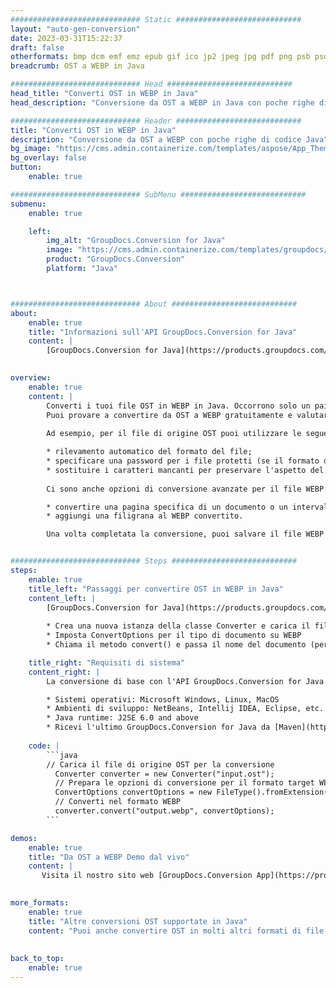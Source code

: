 ```yaml
---
############################# Static ############################
layout: "auto-gen-conversion"
date: 2023-03-31T15:22:37
draft: false
otherformats: bmp dcm emf emz epub gif ico jp2 jpeg jpg pdf png psb psd svg svgz tex tga tif tiff webp wmf wmz xps
breadcrumb: OST a WEBP in Java

############################# Head ############################
head_title: "Converti OST in WEBP in Java"
head_description: "Conversione da OST a WEBP in Java con poche righe di codice. Converti oltre 160 formati di file utilizzando l'API di conversione dei documenti GroupDocs per Java"

############################# Header ############################
title: "Converti OST in WEBP in Java"
description: "Conversione da OST a WEBP con poche righe di codice Java"
bg_image: "https://cms.admin.containerize.com/templates/aspose/App_Themes/V3/images/bg/header1.png"
bg_overlay: false
button:
    enable: true

############################# SubMenu ############################
submenu:
    enable: true

    left:
        img_alt: "GroupDocs.Conversion for Java"
        image: "https://cms.admin.containerize.com/templates/groupdocs/images/product-logos/90x90-noborder/groupdocs-conversion-java.png"
        product: "GroupDocs.Conversion"
        platform: "Java"



############################# About ############################
about:
    enable: true
    title: "Informazioni sull'API GroupDocs.Conversion for Java"
    content: |
        [GroupDocs.Conversion for Java](https://products.groupdocs.com/conversion/java/) è un'API di conversione di formati di file avanzata per la conversione tra formati di immagini e documenti popolari come Microsoft Office, OpenDocument, PDF, HTML, e-mail, CAD. e molto altro ancora con poche righe di codice. L'API nativa rileva automaticamente i formati dei documenti originali e offre molte opzioni per personalizzare i documenti convertiti. Insieme alla funzione di estrazione delle informazioni da un documento, supporta anche la memorizzazione nella cache dei risultati della conversione sul disco locale per impostazione predefinita. Tuttavia, qualsiasi tipo di archiviazione della cache può essere supportato implementando le interfacce appropriate: Amazon S3, Dropbox, Google Drive, Windows Azure, Reddis o qualsiasi altro.
    

overview:
    enable: true
    content: |
        Converti i tuoi file OST in WEBP in Java. Occorrono solo un paio di righe di codice Java su qualsiasi piattaforma di tua scelta, come Windows, Linux, macOS.
        Puoi provare a convertire da OST a WEBP gratuitamente e valutare la qualità dei risultati della conversione. Insieme a semplici script di conversione file, puoi provare opzioni più sofisticate per caricare il file sorgente OST e memorizzare l'output WEBP. 
        
        Ad esempio, per il file di origine OST puoi utilizzare le seguenti opzioni di caricamento:

        * rilevamento automatico del formato del file;
        * specificare una password per i file protetti (se il formato del file lo supporta);
        * sostituire i caratteri mancanti per preservare l'aspetto del documento.
        
        Ci sono anche opzioni di conversione avanzate per il file WEBP:

        * convertire una pagina specifica di un documento o un intervallo di pagine;
        * aggiungi una filigrana al WEBP convertito.

        Una volta completata la conversione, puoi salvare il file WEBP nel tuo percorso file locale o in qualsiasi archivio di terze parti come FTP, Amazon S3, Google Drive, Dropbox ecc. Nota: per convertire OST a WEBP, non è necessario installare alcun software aggiuntivo, come MS Office, Open Office, Adobe Acrobat Reader ecc.


############################# Steps ############################
steps:
    enable: true
    title_left: "Passaggi per convertire OST in WEBP in Java"
    content_left: |
        [GroupDocs.Conversion for Java](https://products.groupdocs.com/conversion/java/) consente agli sviluppatori di convertire facilmente il file OST in WEBP con poche righe di codice.
        
        * Crea una nuova istanza della classe Converter e carica il file OST con il percorso completo
        * Imposta ConvertOptions per il tipo di documento su WEBP
        * Chiama il metodo convert() e passa il nome del documento (percorso completo) e il formato (WEBP) come parametro

    title_right: "Requisiti di sistema"
    content_right: |
        La conversione di base con l'API GroupDocs.Conversion for Java può essere eseguita con poche righe di codice. Le nostre API sono supportate su tutte le principali piattaforme e sistemi operativi. Prima di eseguire il codice seguente, assicurati di avere i seguenti prerequisiti installati sul tuo sistema.

        * Sistemi operativi: Microsoft Windows, Linux, MacOS
        * Ambienti di sviluppo: NetBeans, Intellij IDEA, Eclipse, etc.
        * Java runtime: J2SE 6.0 and above
        * Ricevi l'ultimo GroupDocs.Conversion for Java da [Maven](https://repository.groupdocs.com/webapp/#/artifacts/browse/tree/General/repo/com/groupdocs/groupdocs-conversion)
         
    code: |
        ```java    
        // Carica il file di origine OST per la conversione
          Converter converter = new Converter("input.ost");
          // Prepara le opzioni di conversione per il formato target WEBP
          ConvertOptions convertOptions = new FileType().fromExtension("webp").getConvertOptions();
          // Converti nel formato WEBP
          converter.convert("output.webp", convertOptions);
        ```

demos:
    enable: true
    title: "Da OST a WEBP Demo dal vivo"
    content: |
       Visita il nostro sito web [GroupDocs.Conversion App](https://products.groupdocs.app/conversion/family) e prova subito la conversione da OST a WEBP. La demo gratuita ha i seguenti vantaggi
          

more_formats:
    enable: true
    title: "Altre conversioni OST supportate in Java"
    content: "Puoi anche convertire OST in molti altri formati di file. Si prega di consultare l'elenco di seguito."
       
       
back_to_top:
    enable: true
---
```

